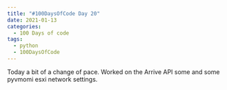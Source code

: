 ```yaml
---
title: "#100DaysOfCode Day 20"
date: 2021-01-13
categories:
  - 100 Days of code
tags:
  - python
  - 100DaysOfCode
---
```


Today a bit of a change of pace.  Worked on the Arrive API some and some pyvmomi esxi network settings. 

[100DaysOfCode]:https://www.100daysofcode.com/faq/


